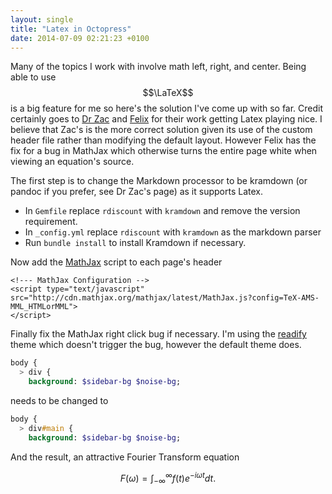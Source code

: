 ```yaml
---
layout: single
title: "Latex in Octopress"
date: 2014-07-09 02:21:23 +0100
---
```


Many of the topics I work with involve math left, right, and center. Being able to use $$\LaTeX$$ is a big feature for me so here's the solution I've come up with so far. Credit certainly goes to  [Dr Zac](http://drz.ac/2013/01/03/blogging-with-math/) and [Felix](http://www.idryman.org/blog/2012/03/10/writing-math-equations-on-octopress/) for their work getting Latex playing nice. I believe that Zac's is the more correct solution given its use of the custom header file rather than modifying the default layout. However Felix has the fix for a bug in MathJax which otherwise turns the entire page white when viewing an equation's source.
<!--more-->

The first step is to change the Markdown processor to be kramdown (or pandoc if you prefer, see Dr Zac's page) as it supports Latex.

* In ```Gemfile``` replace ```rdiscount``` with ```kramdown``` and remove the version requirement.
* In ```_config.yml``` replace ```rdiscount``` with ```kramdown``` as the markdown parser
* Run ```bundle install``` to install Kramdown if necessary.

Now add the [MathJax](http://www.mathjax.org/) script to each page's header

``` plain source/_includes/custom/head.html
<!--- MathJax Configuration -->
<script type="text/javascript"
src="http://cdn.mathjax.org/mathjax/latest/MathJax.js?config=TeX-AMS-MML_HTMLorMML">
</script>
```

Finally fix the MathJax right click bug if necessary. I'm using the [readify](https://github.com/vladigleba/readify) theme which doesn't trigger the bug, however the default theme does.

``` sass sass/base/_theme.scss
body {
  > div {
    background: $sidebar-bg $noise-bg;
```

needs to be changed to

``` sass
body {
  > div#main {
    background: $sidebar-bg $noise-bg;
```

And the result, an attractive Fourier Transform equation

$$ F(\omega) = \int_{-\infty}^\infty f(t) e^{-i \omega t} dt. $$

